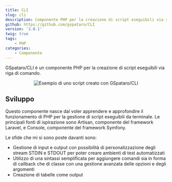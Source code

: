 ```yaml
---
title: CLI
slug: cli
description: Componente PHP per la creazione di script eseguibili via riga di comando.
github: https://github.com/gspataro/CLI
version: '2.0.1'
twig: true
tags:
    - PHP
categories:
    - Componente
---
```


GSpataro/CLI è un componente PHP per la creazione di script eseguibili via riga di comando.

<center>
    <img src="{{website.url}}/assets/images/projects/cli/main-900.png" alt="Esempio di uno script creato con GSpataro/CLI">
</center>

## Sviluppo

Questo componente nasce dal voler apprendere e approfondire il funzionamento di PHP per la gestione di script eseguibili da terminale. Le principali fonti di ispirazione sono Artisan, componente del framework Laravel, e Console, componente del framework Symfony.

Le sfide che mi si sono poste davanti sono:

- Gestione di input e output con possibilità di personalizzazione degli stream STDIN e STDOUT per poter creare ambienti di test automatizzati
- Utilizzo di una sintassi semplificata per aggiungere comandi sia in forma di callback che di classe con una gestione avanzata delle opzioni e degli argomenti
- Creazione di tabelle come output
